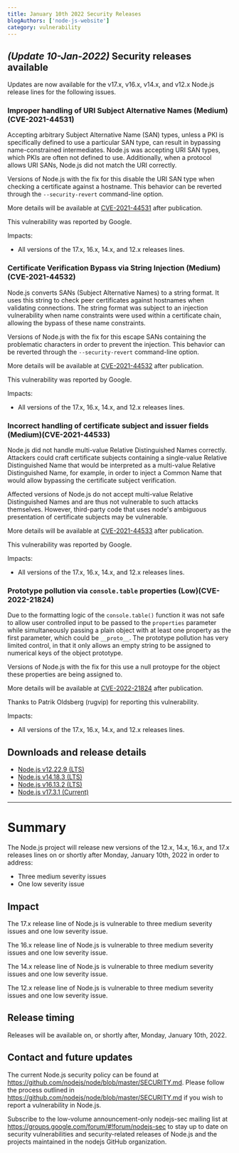 ```yaml
---
title: January 10th 2022 Security Releases
blogAuthors: ['node-js-website']
category: vulnerability
---
```


## _(Update 10-Jan-2022)_ Security releases available

Updates are now available for the v17.x, v16.x, v14.x, and v12.x Node.js release lines for the
following issues.

### Improper handling of URI Subject Alternative Names (Medium)(CVE-2021-44531)

Accepting arbitrary Subject Alternative Name (SAN) types, unless a PKI is specifically defined to use a particular SAN type, can result in bypassing name-constrained intermediates. Node.js was accepting URI SAN types, which PKIs are often not defined to use. Additionally, when a protocol allows URI SANs, Node.js did not match the URI correctly.

Versions of Node.js with the fix for this disable the URI SAN type when checking a certificate against a hostname. This behavior can be reverted through the `--security-revert` command-line option.

More details will be available at [CVE-2021-44531](https://cve.mitre.org/cgi-bin/cvename.cgi?name=CVE-2021-44531) after publication.

This vulnerability was reported by Google.

Impacts:

* All versions of the 17.x, 16.x, 14.x, and 12.x releases lines.

### Certificate Verification Bypass via String Injection (Medium)(CVE-2021-44532)

Node.js converts SANs (Subject Alternative Names) to a string format. It uses this string to check peer certificates against hostnames when validating connections. The string format was subject to an injection vulnerability when name constraints were used within a certificate chain, allowing the bypass of these name constraints.

Versions of Node.js with the fix for this escape SANs containing the problematic characters in order to prevent the injection. This behavior can be reverted through the `--security-revert` command-line option.

More details will be available at [CVE-2021-44532](https://cve.mitre.org/cgi-bin/cvename.cgi?name=CVE-2021-44532) after publication.

This vulnerability was reported by Google.

Impacts:

* All versions of the 17.x, 16.x, 14.x, and 12.x releases lines.

### Incorrect handling of certificate subject and issuer fields (Medium)(CVE-2021-44533)

Node.js did not handle multi-value Relative Distinguished Names correctly. Attackers could craft certificate subjects containing a single-value Relative Distinguished Name that would be interpreted as a multi-value Relative Distinguished Name, for example, in order to inject a Common Name that would allow bypassing the certificate subject verification.

Affected versions of Node.js do not accept multi-value Relative Distinguished Names and are thus not vulnerable to such attacks themselves. However, third-party code that uses node's ambiguous presentation of certificate subjects may be vulnerable.

More details will be available at [CVE-2021-44533](https://cve.mitre.org/cgi-bin/cvename.cgi?name=CVE-2021-44533) after publication.

This vulnerability was reported by Google.

Impacts:

* All versions of the 17.x, 16.x, 14.x, and 12.x releases lines.

### Prototype pollution via `console.table` properties (Low)(CVE-2022-21824)

Due to the formatting logic of the `console.table()` function it was not safe to allow user controlled input to be passed to the `properties` parameter while simultaneously passing a plain object with at least one property as the first parameter, which could be `__proto__`. The prototype pollution has very limited control, in that it only allows an empty string to be assigned to numerical keys of the object prototype.

Versions of Node.js with the fix for this use a null protoype for the object these properties are being assigned to.

More details will be available at [CVE-2022-21824](https://cve.mitre.org/cgi-bin/cvename.cgi?name=CVE-2022-21824) after publication.

Thanks to Patrik Oldsberg (rugvip) for reporting this vulnerability.

Impacts:

* All versions of the 17.x, 16.x, 14.x, and 12.x releases lines.

## Downloads and release details

* [Node.js v12.22.9 (LTS)](https://nodejs.org/en/blog/release/v12.22.9/)
* [Node.js v14.18.3 (LTS)](https://nodejs.org/en/blog/release/v14.18.3/)
* [Node.js v16.13.2 (LTS)](https://nodejs.org/en/blog/release/v16.13.2/)
* [Node.js v17.3.1 (Current)](https://nodejs.org/en/blog/release/v17.3.1/)

***

# Summary

The Node.js project will release new versions of the 12.x, 14.x, 16.x, and 17.x
releases lines on or shortly after Monday, January 10th, 2022 in order to address:

* Three medium severity issues
* One low severity issue

## Impact

The 17.x release line of Node.js is vulnerable to three medium severity issues
and one low severity issue.

The 16.x release line of Node.js is vulnerable to three medium severity issues
and one low severity issue.

The 14.x release line of Node.js is vulnerable to three medium severity issues
and one low severity issue.

The 12.x release line of Node.js is vulnerable to three medium severity issues
and one low severity issue.

## Release timing

Releases will be available on, or shortly after, Monday, January 10th, 2022.

## Contact and future updates

The current Node.js security policy can be found at <https://github.com/nodejs/node/blob/master/SECURITY.md>.
Please follow the process outlined in <https://github.com/nodejs/node/blob/master/SECURITY.md>
if you wish to report a vulnerability in Node.js.

Subscribe to the low-volume announcement-only nodejs-sec mailing list at <https://groups.google.com/forum/#!forum/nodejs-sec> to stay up to date on security vulnerabilities and security-related releases of Node.js and the projects maintained in the nodejs GitHub organization.
